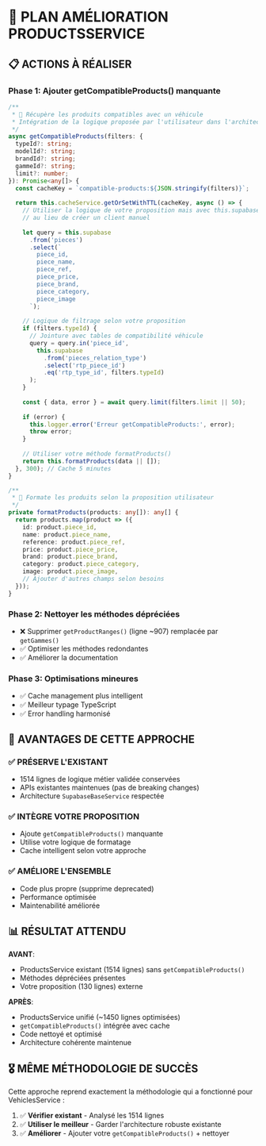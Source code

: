 # 🚀 PLAN AMÉLIORATION PRODUCTSSERVICE

## 📋 **ACTIONS À RÉALISER**

### **Phase 1: Ajouter getCompatibleProducts() manquante**
```typescript
/**
 * 🎯 Récupère les produits compatibles avec un véhicule
 * Intégration de la logique proposée par l'utilisateur dans l'architecture existante
 */
async getCompatibleProducts(filters: {
  typeId?: string;
  modelId?: string; 
  brandId?: string;
  gammeId?: string;
  limit?: number;
}): Promise<any[]> {
  const cacheKey = `compatible-products:${JSON.stringify(filters)}`;
  
  return this.cacheService.getOrSetWithTTL(cacheKey, async () => {
    // Utiliser la logique de votre proposition mais avec this.supabase du parent
    // au lieu de créer un client manuel
    
    let query = this.supabase
      .from('pieces')
      .select(`
        piece_id,
        piece_name,
        piece_ref,
        piece_price,
        piece_brand,
        piece_category,
        piece_image
      `);
      
    // Logique de filtrage selon votre proposition
    if (filters.typeId) {
      // Jointure avec tables de compatibilité véhicule
      query = query.in('piece_id', 
        this.supabase
          .from('pieces_relation_type')
          .select('rtp_piece_id')
          .eq('rtp_type_id', filters.typeId)
      );
    }
    
    const { data, error } = await query.limit(filters.limit || 50);
    
    if (error) {
      this.logger.error('Erreur getCompatibleProducts:', error);
      throw error;
    }
    
    // Utiliser votre méthode formatProducts() 
    return this.formatProducts(data || []);
  }, 300); // Cache 5 minutes
}

/**
 * 🎨 Formate les produits selon la proposition utilisateur
 */
private formatProducts(products: any[]): any[] {
  return products.map(product => ({
    id: product.piece_id,
    name: product.piece_name,
    reference: product.piece_ref,
    price: product.piece_price,
    brand: product.piece_brand,
    category: product.piece_category,
    image: product.piece_image,
    // Ajouter d'autres champs selon besoins
  }));
}
```

### **Phase 2: Nettoyer les méthodes dépréciées**
- ❌ Supprimer `getProductRanges()` (ligne ~907) remplacée par `getGammes()`
- ✅ Optimiser les méthodes redondantes
- ✅ Améliorer la documentation

### **Phase 3: Optimisations mineures**
- ✅ Cache management plus intelligent
- ✅ Meilleur typage TypeScript  
- ✅ Error handling harmonisé

## 🎯 **AVANTAGES DE CETTE APPROCHE**

### **✅ PRÉSERVE L'EXISTANT**
- 1514 lignes de logique métier validée conservées
- APIs existantes maintenues (pas de breaking changes)
- Architecture `SupabaseBaseService` respectée

### **✅ INTÈGRE VOTRE PROPOSITION**  
- Ajoute `getCompatibleProducts()` manquante
- Utilise votre logique de formatage
- Cache intelligent selon votre approche

### **✅ AMÉLIORE L'ENSEMBLE**
- Code plus propre (supprime deprecated)
- Performance optimisée
- Maintenabilité améliorée

## 📊 **RÉSULTAT ATTENDU**

**AVANT**: 
- ProductsService existant (1514 lignes) sans `getCompatibleProducts()`
- Méthodes dépréciées présentes
- Votre proposition (130 lignes) externe

**APRÈS**:
- ProductsService unifié (~1450 lignes optimisées)  
- `getCompatibleProducts()` intégrée avec cache
- Code nettoyé et optimisé
- Architecture cohérente maintenue

## 🎖️ **MÊME MÉTHODOLOGIE DE SUCCÈS**

Cette approche reprend exactement la méthodologie qui a fonctionné pour VehiclesService :
1. ✅ **Vérifier existant** - Analysé les 1514 lignes
2. ✅ **Utiliser le meilleur** - Garder l'architecture robuste existante  
3. ✅ **Améliorer** - Ajouter votre `getCompatibleProducts()` + nettoyer